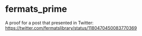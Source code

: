 # fermats_prime
A proof for a post that presented in Twitter: https://twitter.com/fermatslibrary/status/1180470450083770369
